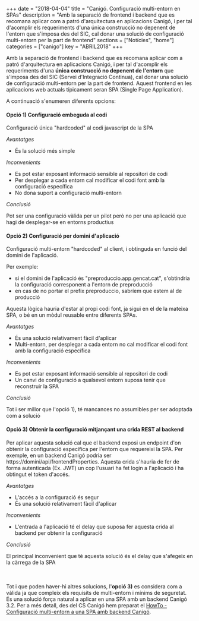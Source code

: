 +++
date        = "2018-04-04"
title       = "Canigó. Configuració multi-entorn en SPAs"
description = "Amb la separació de frontend i backend que es recomana aplicar com a patró d'arquitectura en aplicacions Canigó, i per tal d'acomplir els requeriments d'una única construcció no depenent de l'entorn que s'imposa des del SIC, cal donar una solució de configuració multi-entorn per la part de frontend"
sections    = ["Notícies", "home"]
categories  = ["canigo"]
key         = "ABRIL2018"
+++

Amb la separació de frontend i backend que es recomana aplicar com a patró d'arquitectura en aplicacions Canigó, i per tal d'acomplir els requeriments d'una **única construcció no depenent de l'entorn** que s'imposa des del SIC (Servei d'Integració Continua), cal donar una solució de configuració multi-entorn per la part de frontend. Aquest frontend en les aplicacions web actuals típicament seran SPA (Single Page Application).

A continuació s'enumeren diferents opcions:
<br />
#### Opció 1) Configuració embeguda al codi

Configuració única "hardcoded" al codi javascript de la SPA

*Avantatges*

* És la solució més simple

*Inconvenients*

* Es pot estar exposant informació sensible al repositori de codi
* Per desplegar a cada entorn cal modificar el codi font amb la configuració específica
* No dona suport a configuració multi-entorn

*Conclusió*

Pot ser una configuració vàlida per un pilot però no per una aplicació que hagi de desplegar-se en entorns productius
<br />
#### Opció 2) Configuració per domini d'aplicació

Configuració multi-entorn "hardcoded" al client, i obtinguda en funció del domini de l'aplicació.

Per exemple:

- si el domini de l'aplicació és "preproduccio.app.gencat.cat", s'obtindria la configuració corresponent a l'entorn de preproducció
- en cas de no portar el prefix preproduccio, sabríem que estem al de producció

Aquesta lògica hauria d'estar al propi codi font, ja sigui en el de la mateixa SPA, o bé en un mòdul reusable entre diferents SPAs.

*Avantatges*

* És una solució relativament fàcil d'aplicar
* Multi-entorn, per desplegar a cada entorn no cal modificar el codi font amb la configuració específica

*Inconvenients*

* Es pot estar exposant informació sensible al repositori de codi
* Un canvi de configuració a qualsevol entorn suposa tenir que reconstruir la SPA

*Conclusió*

Tot i ser millor que l'opció 1), té mancances no assumibles per ser adoptada com a solució
<br />
#### Opció 3) Obtenir la configuració mitjançant una crida REST al backend

Per aplicar aquesta solució cal que el backend exposi un endpoint d'on obtenir la configuració específica per l'entorn que requereixi la SPA. Per exemple, en un backend Canigó podria ser https://domini/api/frontendProperties.
Aquesta crida s'hauria de fer de forma autenticada (Ex. JWT) un cop l'usuari ha fet login a l'aplicació i ha obtingut el token d'accés.

*Avantatges*

* L'accés a la configuració és segur
* És una solució relativament fàcil d'aplicar

*Inconvenients*

* L'entrada a l'aplicació té el delay que suposa fer aquesta crida al backend per obtenir la configuració

*Conclusió*

El principal inconvenient que té aquesta solució és el delay que s'afegeix en la càrrega de la SPA

<br /><br />
Tot i que poden haver-hi altres solucions, l'**opció 3)** es considera com a vàlida ja que compleix els requisits de multi-entorn i mínims de seguretat. És una solució força natural a aplicar en una SPA amb un backend Canigó 3.2. Per a més detall, des del CS Canigó hem preparat el [HowTo - Configuració multi-entorn a una SPA amb backend Canigó](http://canigo.ctti.gencat.cat/howtos/2018-04-howto-frontend-multientorn/).
